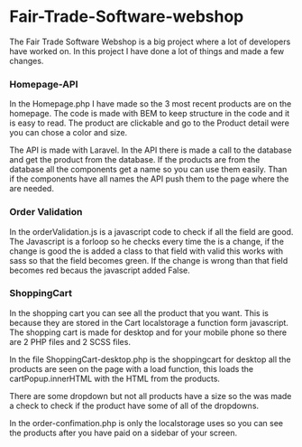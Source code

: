 # Fair-Trade-Software-webshop

The Fair Trade Software Webshop is a big project where a lot of developers have worked on.
In this project I have done a lot of things and made a few changes.

### Homepage-API

In the Homepage.php I have made so the 3 most recent products are on the homepage.
The code is made with BEM to keep structure in the code and it is easy to read.
The product are clickable and go to the Product detail were you can chose a color and size.

The API is made with Laravel.
In the API there is made a call to the database and get the product from the database.
If the products are from the database all the components get a name so you can use them easily.
Than if the components have all names the API push them to the page where the are needed.

### Order Validation

In the orderValidation.js is a javascript code to check if all the field are good.
The Javascript is a forloop so he checks every time the is a change, 
if the change is good the is added a class to that field with valid this works with sass so that the field becomes green.
If the change is wrong than that field becomes red becaus the javascript added False.

### ShoppingCart

In the shopping cart you can see all the product that you want. This is because they are stored in the Cart localstorage a function form javascript.
The shopping cart is made for desktop and for your mobile phone so there are 2 PHP files and 2 SCSS files.

In the file ShoppingCart-desktop.php is the shoppingcart for desktop all the products are seen on the page 
with a load function, this loads the cartPopup.innerHTML with the HTML from the products.

There are some dropdown but not all products have a size so the was made a check to check if the product have some of all of the dropdowns.

In the order-confimation.php is only the localstorage uses so you can see the products after you have paid on a sidebar of your screen.
